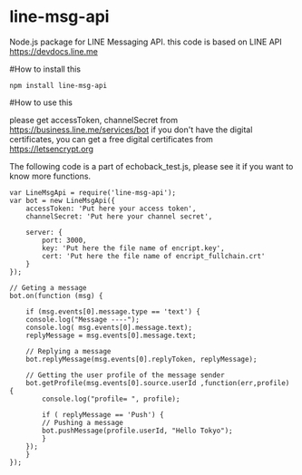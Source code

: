 # line-msg-api

Node.js package for LINE Messaging API.
this code is based on LINE API https://devdocs.line.me

#How to install this

```
npm install line-msg-api
```


#How to use this 

please get accessToken, channelSecret from https://business.line.me/services/bot
if you don't have the digital certificates, you can get a free digital certificates from https://letsencrypt.org


The following code is a part of echoback_test.js, please see it if you want to know more functions.


```
var LineMsgApi = require('line-msg-api');
var bot = new LineMsgApi({
    accessToken: 'Put here your access token',
    channelSecret: 'Put here your channel secret',

    server: {
        port: 3000,
        key: 'Put here the file name of encript.key',
        cert: 'Put here the file name of encript_fullchain.crt'
    }
});
 
// Geting a message
bot.on(function (msg) {

    if (msg.events[0].message.type == 'text') {
	console.log("Message ----");
	console.log( msg.events[0].message.text);
	replyMessage = msg.events[0].message.text;

	// Replying a message
	bot.replyMessage(msg.events[0].replyToken, replyMessage);

	// Getting the user profile of the message sender
	bot.getProfile(msg.events[0].source.userId ,function(err,profile) {
	    console.log("profile= ", profile);
	    
	    if ( replyMessage == 'Push') {
		// Pushing a message
		bot.pushMessage(profile.userId, "Hello Tokyo");
	    }
	});
    }
});
```